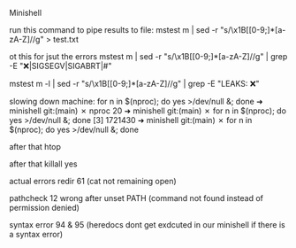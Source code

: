 Minishell

run this command to pipe results to file:
mstest m | sed -r "s/\x1B\[[0-9;]*[a-zA-Z]//g" > test.txt

ot this for jsut the errors 
mstest m | sed -r "s/\x1B\[[0-9;]*[a-zA-Z]//g" | grep -E "❌|SIGSEGV|SIGABRT|#"

mstest m -l | sed -r "s/\x1B\[[0-9;]*[a-zA-Z]//g" | grep -E "LEAKS: ❌"


slowing down machine:
for n in $(nproc); do yes >/dev/null &; done
➜  minishell git:(main) ✗ nproc
20
➜  minishell git:(main) ✗ for n in $(nproc); do yes >/dev/null &; done
[3] 1721430
➜  minishell git:(main) ✗ for n in $(nproc); do yes >/dev/null &; done

after that
htop

after that killall yes


actual errors
redir
61 (cat not remaining open)

pathcheck
12 wrong after unset PATH (command not found instead of permission denied)

syntax error 94 & 95 (heredocs dont get exdcuted in our minishell if there is a syntax error)